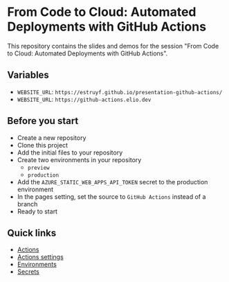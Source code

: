 # From Code to Cloud: Automated Deployments with GitHub Actions

This repository contains the slides and demos for the session "From Code to Cloud: Automated Deployments with GitHub Actions".

## Variables

- `WEBSITE_URL`: `https://estruyf.github.io/presentation-github-actions/`
- `WEBSITE_URL`: `https://github-actions.elio.dev`

## Before you start

- Create a new repository
- Clone this project
- Add the initial files to your repository
- Create two environments in your repository
  - `preview`
  - `production`
- Add the `AZURE_STATIC_WEB_APPS_API_TOKEN` secret to the production environment
- In the pages setting, set the source to `GitHub Actions` instead of a branch
- Ready to start

## Quick links

- [Actions](https://github.com/estruyf/presentation-github-actions/actions)
- [Actions settings](https://github.com/estruyf/presentation-github-actions/settings/actions)
- [Environments](https://github.com/estruyf/presentation-github-actions/settings/environments)
- [Secrets](https://github.com/estruyf/presentation-github-actions/settings/secrets/actions)